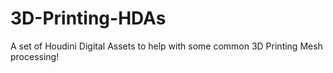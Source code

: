 # 3D-Printing-HDAs
A set of Houdini Digital Assets to help with some common 3D Printing Mesh processing! 

